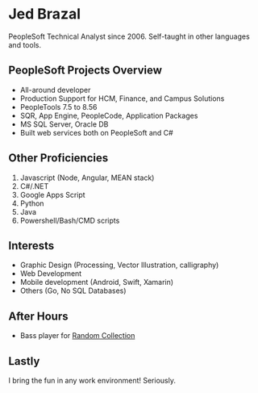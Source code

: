 # Jed Brazal

PeopleSoft Technical Analyst since 2006.  Self-taught in other languages and tools.

## PeopleSoft Projects Overview
* All-around developer
* Production Support for HCM, Finance, and Campus Solutions
* PeopleTools 7.5 to 8.56
* SQR, App Engine, PeopleCode, Application Packages
* MS SQL Server, Oracle DB
* Built web services both on PeopleSoft and C# 

## Other Proficiencies
1.  Javascript (Node, Angular, MEAN stack)
1.  C#/.NET
1.  Google Apps Script
1.  Python
1.  Java
1.  Powershell/Bash/CMD scripts

## Interests
* Graphic Design (Processing, Vector Illustration, calligraphy)
* Web Development
* Mobile development (Android, Swift, Xamarin)
* Others (Go, No SQL Databases)

## After Hours
* Bass player for [Random Collection](https://www.reverbnation.com/randomcollection)

## Lastly
I bring the fun in any work environment! Seriously.